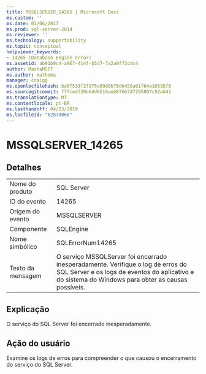```yaml
---
title: MSSQLSERVER_14265 | Microsoft Docs
ms.custom: ''
ms.date: 03/06/2017
ms.prod: sql-server-2014
ms.reviewer: ''
ms.technology: supportability
ms.topic: conceptual
helpviewer_keywords:
- 14265 (Database Engine error)
ms.assetid: ab91b9c4-a967-414f-b5d7-7a2a9f73cdc4
author: MashaMSFT
ms.author: mathoma
manager: craigg
ms.openlocfilehash: ba6f533f2f975a69d0b78d6458a01f64a10595f0
ms.sourcegitcommit: f7fced330b64d6616aeb8766747295807c92dd41
ms.translationtype: MT
ms.contentlocale: pt-BR
ms.lasthandoff: 04/23/2019
ms.locfileid: "62870066"
---
```

# <a name="mssqlserver14265"></a>MSSQLSERVER_14265
    
## <a name="details"></a>Detalhes  
  
|||  
|-|-|  
|Nome do produto|SQL Server|  
|ID do evento|14265|  
|Origem do evento|MSSQLSERVER|  
|Componente|SQLEngine|  
|Nome simbólico|SQLErrorNum14265|  
|Texto da mensagem|O serviço MSSQLServer foi encerrado inesperadamente. Verifique o log de erros do SQL Server e os logs de eventos do aplicativo e do sistema do Windows para obter as causas possíveis.|  
  
## <a name="explanation"></a>Explicação  
 O serviço do SQL Server foi encerrado inesperadamente.  
  
## <a name="user-action"></a>Ação do usuário  
 Examine os logs de erros para compreender o que causou o encerramento do serviço do SQL Server.  
  
  
